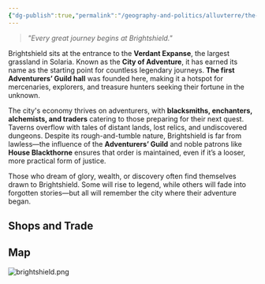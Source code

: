 ```yaml
---
{"dg-publish":true,"permalink":"/geography-and-politics/alluvterre/the-solarian-empire/cities/brightshield/"}
---
```


> _"Every great journey begins at Brightshield."_

Brightshield sits at the entrance to the **Verdant Expanse**, the largest grassland in Solaria. Known as the **City of Adventure**, it has earned its name as the starting point for countless legendary journeys. **The first Adventurers’ Guild hall** was founded here, making it a hotspot for mercenaries, explorers, and treasure hunters seeking their fortune in the unknown.

The city's economy thrives on adventurers, with **blacksmiths, enchanters, alchemists, and traders** catering to those preparing for their next quest. Taverns overflow with tales of distant lands, lost relics, and undiscovered dungeons. Despite its rough-and-tumble nature, Brightshield is far from lawless—the influence of the **Adventurers’ Guild** and noble patrons like **House Blackthorne** ensures that order is maintained, even if it’s a looser, more practical form of justice.

Those who dream of glory, wealth, or discovery often find themselves drawn to Brightshield. Some will rise to legend, while others will fade into forgotten stories—but all will remember the city where their adventure began.

## Shops and Trade

## Map
![brightshield.png](/img/user/z_Images/brightshield.png)